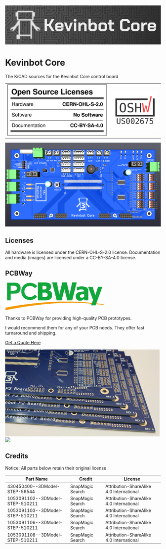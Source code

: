 ![alt text](docs/images/banner.png)
# Kevinbot Core
The KiCAD sources for the Kevinbot Core control board

| | |
|-|-|
|![OSHW Facts](readme/oshw_facts.svg)|<img src="certification-mark-US002675-stacked.png" width=200></img>


![Board](P2%20Kevinbot%20Board.png)

## Licenses
All hardware is licensed under the CERN-OHL-S-2.0 license. 
Documentation and media (images) are licensed under a CC-BY-SA-4.0 license.

## PCBWay

<img src="readme/pcbway-logo.png" width=320></img>

Thanks to PCBWay for providing high-quality PCB prototypes.

I would recommend them for any of your PCB needs. They offer fast turnaround and shipping.

[Get a Quote Here](https://www.pcbway.com/orderonline.aspx)

<img src="readme/pcb-edges.png" width=500></img>
<img src="readme/pcbs.png" width=500></img>

## Credits

Notice: All parts below retain their original license

| Part Name                                        | Credit                                                                           | License                                  |
| ------------------------------------------------ | -------------------------------------------------------------------------------- | ---------------------------------------- |
| 430450400--3DModel-STEP-56544                    | SnapMagic Search                                                                 | Attribution-ShareAlike 4.0 International |
| 1053091102--3DModel-STEP-510211                  | SnapMagic Search                                                                 | Attribution-ShareAlike 4.0 International |
| 1053091103--3DModel-STEP-510211                  | SnapMagic Search                                                                 | Attribution-ShareAlike 4.0 International |
| 1053091106--3DModel-STEP-510211                  | SnapMagic Search                                                                 | Attribution-ShareAlike 4.0 International |
| 1053091108--3DModel-STEP-510211                  | SnapMagic Search                                                                 | Attribution-ShareAlike 4.0 International |